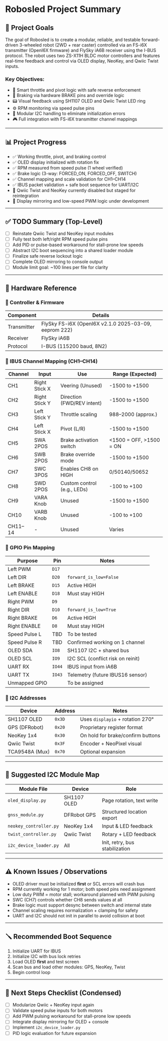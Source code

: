 # Robosled Project Summary

## 🚀 Project Goals
The goal of Robosled is to create a modular, reliable, and testable forward-driven 3-wheeled robot (2WD + rear caster) controlled via an FS-i6X transmitter (OpenI6X firmware) and FlySky iA6B receiver using the I-BUS protocol. The robot uses two ZS-X11H BLDC motor controllers and features real-time feedback and control via OLED display, NeoKey, and Qwiic Twist inputs.

### Key Objectives:
- 🧠 Smart throttle and pivot logic with safe reverse enforcement
- 🛑 Braking via hardware BRAKE pins and override logic
- 📟 Visual feedback using SH1107 OLED and Qwiic Twist LED ring
- ⚙️ RPM monitoring via speed pulse pins
- 🔋 Modular I2C handling to eliminate initialization errors
- 🎮 Full integration with FS-i6X transmitter channel mappings

---

## 📊 Project Progress
- ✅ Working throttle, pivot, and braking control
- ✅ OLED display initialized with rotation fix
- ✅ RPM measured from speed pulse (1 wheel verified)
- ✅ Brake logic (3-way: FORCED_ON, FORCED_OFF, SWITCH)
- ✅ Channel mapping and scale validation for CH1–CH14
- ✅ IBUS packet validation + safe boot sequence for UART/I2C
- 🔄 Qwiic Twist and NeoKey currently disabled but staged for reintegration
- 🔧 Display mirroring and low-speed PWM logic under development

---

## ✅ TODO Summary (Top-Level)
- [ ] Reinstate Qwiic Twist and NeoKey input modules
- [ ] Fully test both left/right RPM speed pulse pins
- [ ] Add PID or pulse-based workaround for stall-prone low speeds
- [ ] Abstract I2C boot sequencing into a shared loader module
- [ ] Finalize safe reverse lockout logic
- [ ] Complete OLED mirroring to console output
- [ ] Module limit goal: ~100 lines per file for clarity

---

## 🔧 Hardware Reference

### 🧠 Controller & Firmware
| Component | Details |
|-----------|---------|
| Transmitter | FlySky FS-i6X (OpenI6X v2.1.0 2025-03-09, eeprom 222) |
| Receiver    | FlySky iA6B |
| Protocol    | I-BUS (115200 baud, 8N2) |

### 📡 IBUS Channel Mapping (CH1–CH14)
| Channel | Input         | Use                          | Range (Expected)      |
|---------|---------------|-------------------------------|------------------------|
| CH1     | Right Stick X | Veering (Unused)             | -1500 to +1500        |
| CH2     | Right Stick Y | Direction (FWD/REV intent)   | -1500 to +1500        |
| CH3     | Left Stick Y  | Throttle scaling             | 988–2000 (approx.)     |
| CH4     | Left Stick X  | Pivot (L/R)                  | -1500 to +1500        |
| CH5     | SWA 2POS      | Brake activation switch      | <1500 = OFF, >1500 = ON|
| CH6     | SWB 2POS      | Brake override mode          | -1500 to +1500        |
| CH7     | SWC 3POS      | Enables CH8 on HIGH          | 0/50140/50652          |
| CH8     | SWD 2POS      | Custom control (e.g., LEDs)  | -100 to +100          |
| CH9     | VARA Knob     | Unused                       | -1500 to +1500        |
| CH10    | VARB Knob     | Unused                       | -100 to +100          |
| CH11–14 | -             | Unused                       | Varies                 |

### 📌 GPIO Pin Mapping
| Purpose       | Pin       | Notes                              |
|---------------|-----------|------------------------------------|
| Left PWM      | `D17`     |                                    |
| Left DIR      | `D20`     | `forward_is_low=False`             |
| Left BRAKE    | `D15`     | Active HIGH                        |
| Left ENABLE   | `D18`     | Must stay HIGH                     |
| Right PWM     | `D9`      |                                    |
| Right DIR     | `D10`     | `forward_is_low=True`              |
| Right BRAKE   | `D6`      | Active HIGH                        |
| Right ENABLE  | `D8`      | Must stay HIGH                     |
| Speed Pulse L | TBD       | To be tested                       |
| Speed Pulse R | TBD       | Confirmed working on 1 channel     |
| OLED SDA      | `IO8`     | SH1107 I2C + shared bus            |
| OLED SCL      | `IO9`     | I2C SCL (conflict risk on reinit)  |
| UART RX       | `IO44`    | IBUS input from iA6B               |
| UART TX       | `IO43`    | Telemetry (future IBUS16 sensor)  |
| Unmapped GPIO |           | To be assigned                    |

### 📠 I2C Addresses
| Device         | Address | Notes |
|----------------|---------|-------|
| SH1107 OLED    | `0x3D`  | Uses `displayio` + rotation 270°   |
| GPS (DFRobot)  | `0x20`  | Proprietary register format        |
| NeoKey 1x4     | `0x30`  | On hold for brake/confirm buttons  |
| Qwiic Twist    | `0x3F`  | Encoder + NeoPixel visual          |
| TCA9548A (Mux) | `0x70`  | Optional expansion                 |


---

## 🧱 Suggested I2C Module Map
| Module File            | Device        | Role |
|------------------------|---------------|------|
| `oled_display.py`      | SH1107 OLED   | Page rotation, text write |
| `gnss_module.py`       | DFRobot GPS   | Structured location export |
| `neokey_controller.py` | NeoKey 1x4    | Input & LED feedback |
| `twist_controller.py`  | Qwiic Twist   | Rotary + LED feedback |
| `i2c_device_loader.py` | All           | Init, retry, bus stabilization |


---

## ⚠️ Known Issues / Observations
- OLED driver must be initialized **first** or SCL errors will crash bus
- RPM currently working for 1 motor; both speed pins need assignment
- Low duty PWM = motor stall; workaround planned with PWM pulsing
- SWC (CH7) controls whether CH8 sends values at all
- Brake logic must support desync between switch and internal state
- Channel scaling requires normalization + clamping for safety
- UART and I2C should not init in parallel to avoid collision at boot

---

## 🪛 Recommended Boot Sequence
1. Initialize UART for IBUS
2. Initialize I2C with bus lock retries
3. Load OLED **first** and test screen
4. Scan bus and load other modules: GPS, NeoKey, Twist
5. Begin control loop

---

## 📌 Next Steps Checklist (Condensed)
- [ ] Modularize Qwiic + NeoKey input again
- [ ] Validate speed pulse inputs for both motors
- [ ] Add PWM pulsing workaround for stall-prone low speeds
- [ ] Integrate display mirroring for OLED + console
- [ ] Implement `i2c_device_loader.py`
- [ ] PID logic evaluation for future expansion
